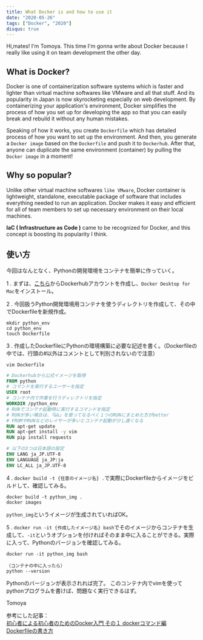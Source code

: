 ```yaml
---
title: What Docker is and how to use it
date: "2020-05-26"
tags: ["Docker", "2020"]
disqus: true
---
```


Hi,mates! I'm Tomoya.
This time I'm gonna write about Docker because I really like using it on team development the other day.

## What is Docker?
Docker is one of containerization software systems which is faster and lighter than virtual machine softwares like VMware and all that stuff. And its popularity in Japan is now skyrocketing especially on web development. By containerizing your application's environment, Docker simplifies the process of how you set up for developing the app so that you can easily break and rebuild it without any human mistakes.

Speaking of how it works, you create `Dockerfile` which has detailed process of how you want to set up the environment. And then, you generate a `Docker image` based on the `Dockerfile` and push it to `Dockerhub`. After that, anyone can duplicate the same environment (container) by pulling the `Docker image` in a moment!


## Why so popular?
Unlike other virtual machine softwares `like VMware`, Docker container is lightweight, standalone, executable package of software that includes everything needed to run an application. Docker makes it easy and efficient for all of team members to set up necessary environment on their local machines.

**IaC ( Infrastructure as Code )** came to be recognized for Docker, and this concept is boosting its popularity I think.

## 使い方
今回はなんとなく、Pythonの開発環境をコンテナを簡単に作っていく。

1 . まずは、[こちら](https://hub.docker.com/editions/community/docker-ce-desktop-mac)からDockerhubアカウントを作成し、`Docker Desktop for Mac`をインストール。

2 . 今回扱うPython開発環境用コンテナを使うディレクトリを作成して、その中でDockerfileを新規作成。

```terminal
mkdir python_env
cd python_env
touch Dockerfile
```

3 . 作成したDockerfileにPythonの環境構築に必要な記述を書く。（Dockerfileの中では、行頭の#以外はコメントとして判別されないので注意）

```terminal
vim Dockerfile
```

```Dockerfile
# Dockerhubから公式イメージを取得
FROM python
# コマンドを実行するユーザーを指定
USER root
# コンテナ内で作業を行うディレクトリを指定
WORKDIR /python_env
# RUNでコンテナ起動時に実行するコマンドを指定
# RUNが多い場合は、「&&」を使ってなるべく１つのRUNにまとめた方がbetter
# FROMやRUNなどのレイヤーが多いとコンテナ起動が少し遅くなる
RUN apt-get update
RUN apt-get install -y vim
RUN pip install requests

# 以下の3つは日本語の設定
ENV LANG ja_JP.UTF-8
ENV LANGUAGE ja_JP:ja
ENV LC_ALL ja_JP.UTF-8
```

4 . `docker build -t {任意のイメージ名} .`で実際にDockerfileからイメージをビルドして、確認してみる。

```terminal
docker build -t python_img .
docker images
```

`python_img`というイメージが生成されていればOK。

5 . `docker run -it {作成したイメージ名} bash`でそのイメージからコンテナを生成して、`-it`というオプションを付ければそのまま中に入ることができる。実際に入って、Pythonのバージョンを確認してみる。

```terminal
docker run -it python_img bash

（コンテナの中に入ったら）
python --version
```

Pythonのバージョンが表示されれば完了。
このコンテナ内でvimを使ってpythonプログラムを書けば、問題なく実行できるはず。


Tomoya

参考にした記事：  
[初心者による初心者のためのDocker入門 その１ dockerコマンド編](https://qiita.com/k5n/items/2212b87feac5ebc33ecb)  
[Dockerfileの書き方](https://hacknote.jp/archives/54050/)  